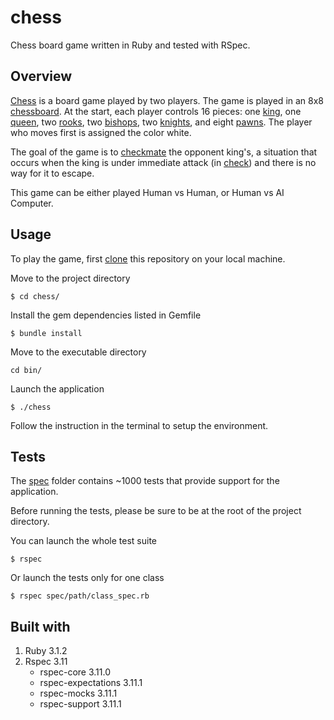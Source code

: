 # chess
Chess board game written in Ruby and tested with RSpec.

## Overview
[Chess](https://en.wikipedia.org/wiki/Chess) is a board game played by two players. The game is played in an 8x8
[chessboard](https://en.wikipedia.org/wiki/Chessboard). At the start, each player controls 16 pieces: one [king](https://en.wikipedia.org/wiki/King_(chess)), one [queen](https://en.wikipedia.org/wiki/Queen_(chess)), two [rooks](https://en.wikipedia.org/wiki/Rook_(chess)), two [bishops](https://en.wikipedia.org/wiki/Bishop_(chess)), two [knights](https://en.wikipedia.org/wiki/Knight_(chess)), and eight [pawns](https://en.wikipedia.org/wiki/Pawn_(chess)). The player who moves first is assigned the color white.

The goal of the game is to [checkmate](https://en.wikipedia.org/wiki/Checkmate) the opponent king's,  a situation that
occurs when the king is under immediate attack (in [check](https://en.wikipedia.org/wiki/Check_(chess))) and there is
no way for it to escape.

This game can be either played Human vs Human, or Human vs AI Computer.

## Usage
To play the game, first [clone](https://docs.github.com/en/repositories/creating-and-managing-repositories/cloning-a-repository)
this repository on your local machine.

Move to the project directory

```
$ cd chess/
```

Install the gem dependencies listed in Gemfile
```
$ bundle install
```

Move to the executable directory

```
cd bin/
```

Launch the application
```
$ ./chess
```

Follow the instruction in the terminal to setup the environment.

## Tests
The [spec](https://github.com/Uaitt/chess/tree/main/spec) folder contains ~1000 tests that provide support for the application.

Before running the tests, please be sure to be at the root of the project directory.

You can launch the whole test suite
```
$ rspec
```

Or launch the tests only for one class
```
$ rspec spec/path/class_spec.rb
```

## Built with
1. Ruby 3.1.2
2. Rspec 3.11
   * rspec-core 3.11.0
   * rspec-expectations 3.11.1
   * rspec-mocks 3.11.1
   * rspec-support 3.11.1
